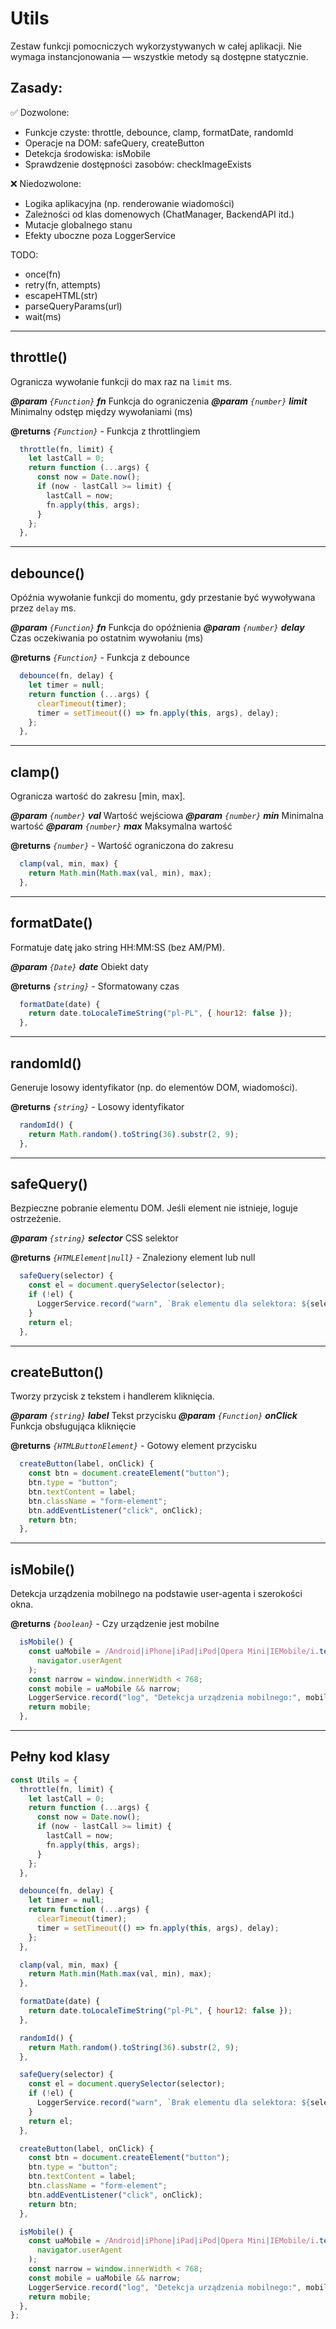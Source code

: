 # Utils
Zestaw funkcji pomocniczych wykorzystywanych w całej aplikacji.
Nie wymaga instancjonowania — wszystkie metody są dostępne statycznie.
## Zasady:

✅ Dozwolone:
  - Funkcje czyste: throttle, debounce, clamp, formatDate, randomId
  - Operacje na DOM: safeQuery, createButton
  - Detekcja środowiska: isMobile
  - Sprawdzenie dostępności zasobów: checkImageExists
 
❌ Niedozwolone:
  - Logika aplikacyjna (np. renderowanie wiadomości)
  - Zależności od klas domenowych (ChatManager, BackendAPI itd.)
  - Mutacje globalnego stanu
  - Efekty uboczne poza LoggerService
 
TODO:
  - once(fn)
  - retry(fn, attempts)
  - escapeHTML(str)
  - parseQueryParams(url)
  - wait(ms)

---

## throttle()

Ogranicza wywołanie funkcji do max raz na `limit` ms.

**_@param_** *`{Function}`* _**fn**_  Funkcja do ograniczenia
**_@param_** *`{number}`* _**limit**_  Minimalny odstęp między wywołaniami (ms)

**@returns** *`{Function}`*  - Funkcja z throttlingiem

```javascript
  throttle(fn, limit) {
    let lastCall = 0;
    return function (...args) {
      const now = Date.now();
      if (now - lastCall >= limit) {
        lastCall = now;
        fn.apply(this, args);
      }
    };
  },
```

---

## debounce()

Opóźnia wywołanie funkcji do momentu, gdy przestanie być wywoływana przez `delay` ms.

**_@param_** *`{Function}`* _**fn**_  Funkcja do opóźnienia
**_@param_** *`{number}`* _**delay**_  Czas oczekiwania po ostatnim wywołaniu (ms)

**@returns** *`{Function}`*  - Funkcja z debounce

```javascript
  debounce(fn, delay) {
    let timer = null;
    return function (...args) {
      clearTimeout(timer);
      timer = setTimeout(() => fn.apply(this, args), delay);
    };
  },
```

---

## clamp()

Ogranicza wartość do zakresu [min, max].

**_@param_** *`{number}`* _**val**_  Wartość wejściowa
**_@param_** *`{number}`* _**min**_  Minimalna wartość
**_@param_** *`{number}`* _**max**_  Maksymalna wartość

**@returns** *`{number}`*  - Wartość ograniczona do zakresu

```javascript
  clamp(val, min, max) {
    return Math.min(Math.max(val, min), max);
  },
```

---

## formatDate()

Formatuje datę jako string HH:MM:SS (bez AM/PM).

**_@param_** *`{Date}`* _**date**_  Obiekt daty

**@returns** *`{string}`*  - Sformatowany czas

```javascript
  formatDate(date) {
    return date.toLocaleTimeString("pl-PL", { hour12: false });
  },
```

---

## randomId()

Generuje losowy identyfikator (np. do elementów DOM, wiadomości).

**@returns** *`{string}`*  - Losowy identyfikator

```javascript
  randomId() {
    return Math.random().toString(36).substr(2, 9);
  },
```

---

## safeQuery()

Bezpieczne pobranie elementu DOM.
Jeśli element nie istnieje, loguje ostrzeżenie.

**_@param_** *`{string}`* _**selector**_  CSS selektor

**@returns** *`{HTMLElement|null}`*  - Znaleziony element lub null

```javascript
  safeQuery(selector) {
    const el = document.querySelector(selector);
    if (!el) {
      LoggerService.record("warn", `Brak elementu dla selektora: ${selector}`);
    }
    return el;
  },
```

---

## createButton()

Tworzy przycisk z tekstem i handlerem kliknięcia.

**_@param_** *`{string}`* _**label**_  Tekst przycisku
**_@param_** *`{Function}`* _**onClick**_  Funkcja obsługująca kliknięcie

**@returns** *`{HTMLButtonElement}`*  - Gotowy element przycisku

```javascript
  createButton(label, onClick) {
    const btn = document.createElement("button");
    btn.type = "button";
    btn.textContent = label;
    btn.className = "form-element";
    btn.addEventListener("click", onClick);
    return btn;
  },
```

---

## isMobile()

Detekcja urządzenia mobilnego na podstawie user-agenta i szerokości okna.

**@returns** *`{boolean}`*  - Czy urządzenie jest mobilne

```javascript
  isMobile() {
    const uaMobile = /Android|iPhone|iPad|iPod|Opera Mini|IEMobile/i.test(
      navigator.userAgent
    );
    const narrow = window.innerWidth < 768;
    const mobile = uaMobile && narrow;
    LoggerService.record("log", "Detekcja urządzenia mobilnego:", mobile);
    return mobile;
  },
```

---

## Pełny kod klasy
```javascript
const Utils = {
  throttle(fn, limit) {
    let lastCall = 0;
    return function (...args) {
      const now = Date.now();
      if (now - lastCall >= limit) {
        lastCall = now;
        fn.apply(this, args);
      }
    };
  },

  debounce(fn, delay) {
    let timer = null;
    return function (...args) {
      clearTimeout(timer);
      timer = setTimeout(() => fn.apply(this, args), delay);
    };
  },

  clamp(val, min, max) {
    return Math.min(Math.max(val, min), max);
  },

  formatDate(date) {
    return date.toLocaleTimeString("pl-PL", { hour12: false });
  },

  randomId() {
    return Math.random().toString(36).substr(2, 9);
  },

  safeQuery(selector) {
    const el = document.querySelector(selector);
    if (!el) {
      LoggerService.record("warn", `Brak elementu dla selektora: ${selector}`);
    }
    return el;
  },

  createButton(label, onClick) {
    const btn = document.createElement("button");
    btn.type = "button";
    btn.textContent = label;
    btn.className = "form-element";
    btn.addEventListener("click", onClick);
    return btn;
  },

  isMobile() {
    const uaMobile = /Android|iPhone|iPad|iPod|Opera Mini|IEMobile/i.test(
      navigator.userAgent
    );
    const narrow = window.innerWidth < 768;
    const mobile = uaMobile && narrow;
    LoggerService.record("log", "Detekcja urządzenia mobilnego:", mobile);
    return mobile;
  },
};
```